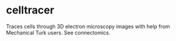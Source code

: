 celltracer
==========

Traces cells through 3D electron microscopy images with help from Mechanical Turk users. See connectomics.
